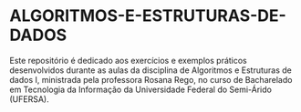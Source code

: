 # ALGORITMOS-E-ESTRUTURAS-DE-DADOS

Este repositório é dedicado aos exercícios e exemplos práticos desenvolvidos durante as aulas da disciplina de Algoritmos e Estruturas de dados I, ministrada pela professora Rosana Rego, no curso de Bacharelado em Tecnologia da Informação da Universidade Federal do Semi-Árido (UFERSA).
